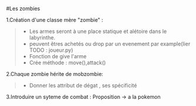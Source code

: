 #Les zombies

1.Création d'une classe mère "zombie" : 
> - Les armes seront à une place statique et alétoire dans le labyrinthe.
> - peuvent êtres achetés ou drop par un evenement par example(lier TODO : joueur.py)
>- Fonction de give l'arme
>- Crée méthode : move(),attack()

2.Chaque zombie hérite de mobzombie:
>- Donner les attribut de dégat , ses spécificité


3.Introduire un syteme de combat :
Proposition -> a la pokemon

